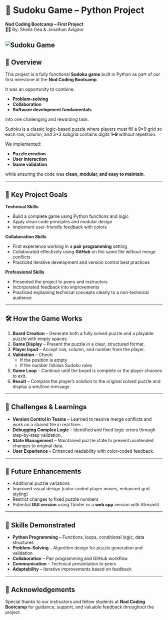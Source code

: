 # 🧩 Sudoku Game – Python Project
**Nod Coding Bootcamp – First Project**  
👩‍💻 By: Sheila Géa & Jonathan Avigdor  

![Sudoku Game](path/to/your/image.png)
---

## 📌 Overview
This project is a fully functional **Sudoku game** built in Python as part of our first milestone at the **Nod Coding Bootcamp**.  

It was an opportunity to combine:
- **Problem-solving**
- **Collaboration**
- **Software development fundamentals**

into one challenging and rewarding task.

Sudoku is a classic logic-based puzzle where players must fill a 9×9 grid so each row, column, and 3×3 subgrid contains digits **1–9** without repetition.  

We implemented:
- **Puzzle creation**
- **User interaction**
- **Game validation**

while ensuring the code was **clean, modular, and easy to maintain**.

---

## 🎯 Key Project Goals
**Technical Skills**
- Build a complete game using Python functions and logic  
- Apply clean code principles and modular design  
- Implement user-friendly feedback with colors  

**Collaboration Skills**
- First experience working in a **pair programming** setting  
- Collaborated effectively using **GitHub** on the same file without merge conflicts  
- Practiced iterative development and version control best practices  

**Professional Skills**
- Presented the project to peers and instructors  
- Incorporated feedback into improvements  
- Practiced explaining technical concepts clearly to a non-technical audience  

---

## 🛠️ How the Game Works
1. **Board Creation** – Generate both a fully solved puzzle and a playable puzzle with empty spaces.  
2. **Game Display** – Present the puzzle in a clear, structured format.  
3. **Player Input** – Accept row, column, and number from the player.  
4. **Validation** – Check:
   - If the position is empty  
   - If the number follows Sudoku rules  
5. **Game Loop** – Continue until the board is complete or the player chooses to exit.  
6. **Result** – Compare the player’s solution to the original solved puzzle and display a win/lose message.  

---

## 🧠 Challenges & Learnings
- **Version Control in Teams** – Learned to resolve merge conflicts and work on a shared file in real time.  
- **Debugging Complex Logic** – Identified and fixed logic errors through step-by-step validation.  
- **State Management** – Maintained puzzle state to prevent unintended changes to original data.  
- **User Experience** – Enhanced readability with color-coded feedback.  

---

## 🚀 Future Enhancements
- Additional puzzle variations  
- Improved visual design (color-coded player moves, enhanced grid styling)  
- Restrict changes to fixed puzzle numbers  
- Potential **GUI version** using Tkinter or a **web app** version with Streamlit  

---

## 💼 Skills Demonstrated
- **Python Programming** – Functions, loops, conditional logic, data structures  
- **Problem-Solving** – Algorithm design for puzzle generation and validation  
- **Collaboration** – Pair programming and GitHub workflow  
- **Communication** – Technical presentation to peers  
- **Adaptability** – Iterative improvements based on feedback  

---

## 🙏 Acknowledgements
Special thanks to our instructors and fellow students at **Nod Coding Bootcamp** for guidance, support, and valuable feedback throughout the project.
